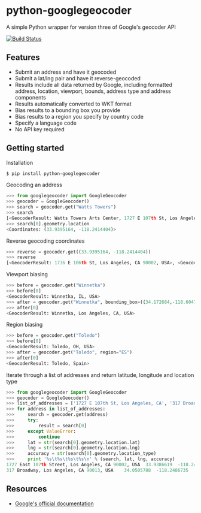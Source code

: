 python-googlegeocoder
=====================

A simple Python wrapper for version three of Google's geocoder API

[![Build Status](https://travis-ci.org/datadesk/python-googlegeocoder.png?branch=master)](https://travis-ci.org/datadesk/python-googlegeocoder)

Features
--------

* Submit an address and have it geocoded
* Submit a lat/lng pair and have it reverse-geocoded
* Results include all data returned by Google, including formatted address, location, viewport, bounds, address type and address components
* Results automatically converted to WKT format
* Bias results to a bounding box you provide
* Bias results to a region you specify by country code
* Specify a language code
* No API key required

Getting started
---------------

Installation

```bash
$ pip install python-googlegeocoder
```

Geocoding an address

```python
>>> from googlegeocoder import GoogleGeocoder
>>> geocoder = GoogleGeocoder()
>>> search = geocoder.get("Watts Towers")
>>> search
[<GeocoderResult: Watts Towers Arts Center, 1727 E 107th St, Los Angeles, CA 90002-3621, USA>]
>>> search[0].geometry.location
<Coordinates: (33.9395164, -118.2414404)>
```

Reverse geocoding coordinates

```python
>>> reverse = geocoder.get((33.9395164, -118.2414404))
>>> reverse
[<GeocoderResult: 1736 E 106th St, Los Angeles, CA 90002, USA>, <GeocoderResult: Watts, Los Angeles, CA, USA>, <GeocoderResult: Los Angeles, CA 90002, USA>, <GeocoderResult: South LA, Los Angeles, CA, USA>, <GeocoderResult: Los Angeles, CA, USA>, <GeocoderResult: Los Angeles, CA, USA>, <GeocoderResult: Los Angeles, California, USA>, <GeocoderResult: California, USA>, <GeocoderResult: United States>]
```

Viewport biasing

```python
>>> before = geocoder.get("Winnetka")
>>> before[0]
<GeocoderResult: Winnetka, IL, USA>
>>> after = geocoder.get("Winnetka", bounding_box=((34.172684,-118.604794), (34.236144,-118.500938)))
>>> after[0]
<GeocoderResult: Winnetka, Los Angeles, CA, USA>
```

Region biasing

```python
>>> before = geocoder.get("Toledo")
>>> before[0]
<GeocoderResult: Toledo, OH, USA>
>>> after = geocoder.get("Toledo", region="ES")
>>> after[0]
<GeocoderResult: Toledo, Spain>
```

Iterate through a list of addresses and return latitude, longitude and location type

```python
>>> from googlegeocoder import GoogleGeocoder
>>> geocoder = GoogleGeocoder()
>>> list_of_addresses = ['1727 E 107th St, Los Angeles, CA', '317 Broadway, Los Angeles, CA']
>>> for address in list_of_addresses:
>>>     search = geocoder.get(address)
>>>     try:
>>>         result = search[0]
>>>     except ValueError:
>>>         continue
>>>     lat = str(search[0].geometry.location.lat)
>>>     lng = str(search[0].geometry.location.lng)
>>>     accuracy = str(search[0].geometry.location_type)
>>>     print '%s\t%s\t%s\t%s\n' % (search, lat, lng, accuracy)
1727 East 107th Street, Los Angeles, CA 90002, USA	33.9386619	-118.2421333	RANGE_INTERPOLATED
317 Broadway, Los Angeles, CA 90013, USA	34.0505788	-118.2486735	ROOFTOP
```

Resources
---------

* [Google's official documentation](http://code.google.com/apis/maps/documentation/geocoding/)
